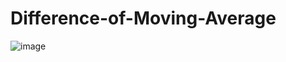 # Difference-of-Moving-Average
![image](https://user-images.githubusercontent.com/14832366/31386687-a0efc88a-ae02-11e7-82a5-49adc491700f.png)
